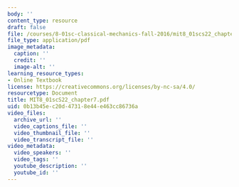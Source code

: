 ```yaml
---
body: ''
content_type: resource
draft: false
file: /courses/8-01sc-classical-mechanics-fall-2016/mit8_01scs22_chapter7.pdf
file_type: application/pdf
image_metadata:
  caption: ''
  credit: ''
  image-alt: ''
learning_resource_types:
- Online Textbook
license: https://creativecommons.org/licenses/by-nc-sa/4.0/
resourcetype: Document
title: MIT8_01scS22_chapter7.pdf
uid: 0b13b45e-c20d-4731-8e44-e463cc86736a
video_files:
  archive_url: ''
  video_captions_file: ''
  video_thumbnail_file: ''
  video_transcript_file: ''
video_metadata:
  video_speakers: ''
  video_tags: ''
  youtube_description: ''
  youtube_id: ''
---
```

